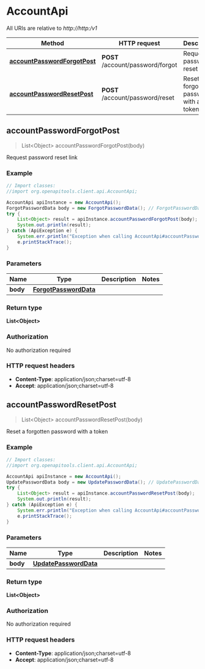 # AccountApi

All URIs are relative to *http://http:/v1*

Method | HTTP request | Description
------------- | ------------- | -------------
[**accountPasswordForgotPost**](AccountApi.md#accountPasswordForgotPost) | **POST** /account/password/forgot | Request password reset link
[**accountPasswordResetPost**](AccountApi.md#accountPasswordResetPost) | **POST** /account/password/reset | Reset a forgotten password with a token



## accountPasswordForgotPost

> List&lt;Object&gt; accountPasswordForgotPost(body)

Request password reset link

### Example

```java
// Import classes:
//import org.openapitools.client.api.AccountApi;

AccountApi apiInstance = new AccountApi();
ForgotPasswordData body = new ForgotPasswordData(); // ForgotPasswordData | 
try {
    List<Object> result = apiInstance.accountPasswordForgotPost(body);
    System.out.println(result);
} catch (ApiException e) {
    System.err.println("Exception when calling AccountApi#accountPasswordForgotPost");
    e.printStackTrace();
}
```

### Parameters


Name | Type | Description  | Notes
------------- | ------------- | ------------- | -------------
 **body** | [**ForgotPasswordData**](ForgotPasswordData.md)|  |

### Return type

**List&lt;Object&gt;**

### Authorization

No authorization required

### HTTP request headers

- **Content-Type**: application/json;charset=utf-8
- **Accept**: application/json;charset=utf-8


## accountPasswordResetPost

> List&lt;Object&gt; accountPasswordResetPost(body)

Reset a forgotten password with a token

### Example

```java
// Import classes:
//import org.openapitools.client.api.AccountApi;

AccountApi apiInstance = new AccountApi();
UpdatePasswordData body = new UpdatePasswordData(); // UpdatePasswordData | 
try {
    List<Object> result = apiInstance.accountPasswordResetPost(body);
    System.out.println(result);
} catch (ApiException e) {
    System.err.println("Exception when calling AccountApi#accountPasswordResetPost");
    e.printStackTrace();
}
```

### Parameters


Name | Type | Description  | Notes
------------- | ------------- | ------------- | -------------
 **body** | [**UpdatePasswordData**](UpdatePasswordData.md)|  |

### Return type

**List&lt;Object&gt;**

### Authorization

No authorization required

### HTTP request headers

- **Content-Type**: application/json;charset=utf-8
- **Accept**: application/json;charset=utf-8

